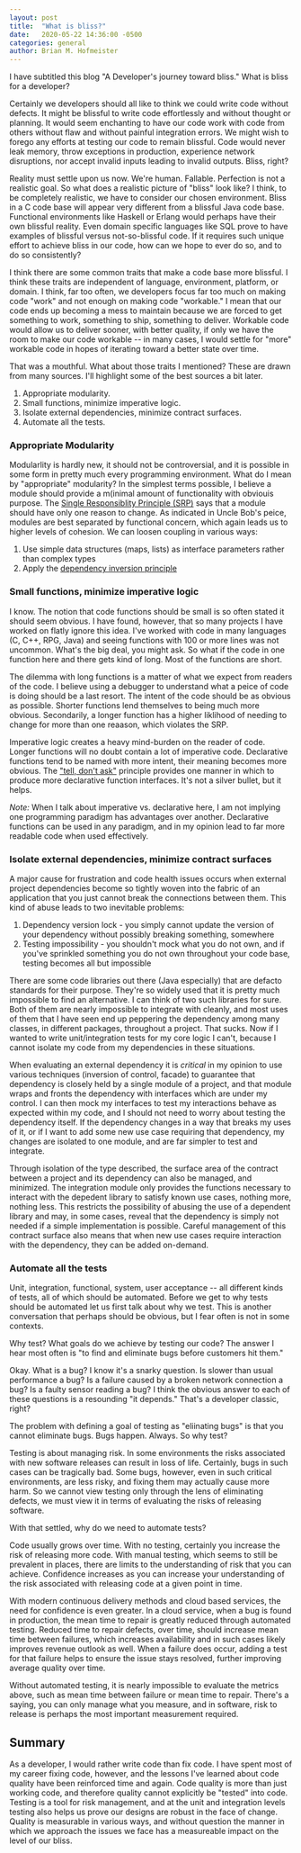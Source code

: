 ```yaml
---
layout: post
title:  "What is bliss?"
date:   2020-05-22 14:36:00 -0500
categories: general
author: Brian M. Hofmeister
---
```


I have subtitled this blog "A Developer's journey toward bliss." What is bliss for a developer?

Certainly we developers should all like to think we could write code without defects. It might be blissful to write code effortlessly and without thought or planning. It would seem enchanting to have our code work with code from others without flaw and without painful integration errors. We might wish to forego any efforts at testing our code to remain blissful. Code would never leak memory, throw exceptions in production, experience network disruptions, nor accept invalid inputs leading to invalid outputs. Bliss, right?

Reality must settle upon us now. We're human. Fallable. Perfection is not a realistic goal. So what does a realistic picture of "bliss" look like? I think, to be completely realistic, we have to consider our chosen environment. Bliss in a C code base will appear very different from a blissful Java code base. Functional environments like Haskell or Erlang would perhaps have their own blissful reality. Even domain specific languages like SQL prove to have examples of blissful versus not-so-blissful code. If it requires such unique effort to achieve bliss in our code, how can we hope to ever do so, and to do so consistently?

I think there are some common traits that make a code base more blissful. I think these traits are independent of language, environment, platform, or domain. I think, far too often, we developers focus far too much on making code "work" and not enough on making code "workable." I mean that our code ends up becoming a mess to maintain because we are forced to get something to work, something to ship, something to deliver. Workable code would allow us to deliver sooner, with better quality, if only we have the room to make our code workable -- in many cases, I would settle for "more" workable code in hopes of iterating toward a better state over time.

That was a mouthful. What about those traits I mentioned?  These are drawn from many sources. I'll highlight some of the best sources a bit later.

1. Appropriate modularity.
2. Small functions, minimize imperative logic.
3. Isolate external dependencies, minimize contract surfaces.
4. Automate all the tests.

### Appropriate Modularity

Modularlity is hardly new, it should not be controversial, and it is possible in some form in pretty much every programming environment. What do I mean by "appropriate" modularity? In the simplest terms possible, I believe a module should provide a m(inimal amount of functionality with obviouis purpose. The [Single Responsiblity Principle (SRP)](https://blog.cleancoder.com/uncle-bob/2014/05/08/SingleReponsibilityPrinciple.html) says that a module should have only one reason to change. As indicated in Uncle Bob's peice, modules are best separated by functional concern, which again leads us to higher levels of cohesion. We can loosen coupling in various ways:

1. Use simple data structures (maps, lists) as interface parameters rather than complex types
2. Apply the [dependency inversion principle](https://deviq.com/dependency-inversion-principle/)

### Small functions, minimize imperative logic

I know. The notion that code functions should be small is so often stated it should seem obvious. I have found, however, that so many projects I have worked on flatly ignore this idea. I've worked with code in many languages (C, C++, RPG, Java) and seeing functions with 100 or more lines was not uncommon. What's the big deal, you might ask. So what if the code in one function here and there gets kind of long. Most of the functions are short.

The dilemma with long functions is a matter of what we expect from readers of the code. I believe using a debugger to understand what a peice of code is doing should be a last resort. The intent of the code should be as obvious as possible. Shorter functions lend themselves to being much more obvious. Secondarily, a longer function has a higher liklihood of needing to change for more than one reaason, which violates the SRP.

Imperative logic creates a heavy mind-burden on the reader of code. Longer functions will no doubt contain a lot of imperative code. Declarative functions tend to be named with more intent, their meaning becomes more obvious. The ["tell, don't ask"](https://martinfowler.com/bliki/TellDontAsk.html) principle provides one manner in which to produce more declarative function interfaces. It's not a silver bullet, but it helps.

_Note:_ When I talk about imperative vs. declarative here, I am not implying one programming paradigm has advantages over another. Declarative functions can be used in any paradigm, and in my opinion lead to far more readable code when used effectively.


### Isolate external dependencies, minimize contract surfaces

A major cause for frustration and code health issues occurs when external project dependencies become so tightly woven into the fabric of an application that you just cannot break the connections between them.  This kind of abuse leads to two inevitable problems:

1. Dependency version lock - you simply cannot update the version of your dependency without possibly breaking something, somewhere
2. Testing impossibility - you shouldn't mock what you do not own, and if you've sprinkled something you do not own throughout your code base, testing becomes all but impossible

There are some code libraries out there (Java especially) that are defacto standards for their purpose. They're so widely used that it is pretty much impossible to find an alternative. I can think of two such libraries for sure. Both of them are nearly impossible to integrate with cleanly, and most uses of them that I have seen end up peppering the dependency among many classes, in different packages, throughout a project. That sucks. Now if I wanted to write unit/integration tests for my core logic I can't, because I cannot isolate my code from my dependencies in these situations.

When evaluating an external dependency it is *critical* in my opinion to use various techniques (inversion of control, facade) to guarantee that dependency is closely held by a single module of a project, and that module wraps and fronts the dependency with interfaces which are under my control. I can then mock my interfaces to test my interactions behave as expected within my code, and I should not need to worry about testing the dependency itself. If the dependency changes in a way that breaks my uses of it, or if I want to add some new use case requiring that dependency, my changes are isolated to one module, and are far simpler to test and integrate.

Through isolation of the type described, the surface area of the contract between a project and its dependency can also be managed, and minimized. The integration module only provides the functions necessary to interact with the depedent library to satisfy known use cases, nothing more, nothing less. This restricts the possibility of abusing the use of a dependent library and may, in some cases, reveal that the dependency is simply not needed if a simple implementation is possible.  Careful management of this contract surface also means that when new use cases require interaction with the dependency, they can be added on-demand.

### Automate all the tests

Unit, integration, functional, system, user acceptance -- all different kinds of tests, all of which should be automated. Before we get to why tests should be automated let us first talk about why we test. This is another conversation that perhaps should be obvious, but I fear often is not in some contexts.

Why test? What goals do we achieve by testing our code? The answer I hear most often is "to find and eliminate bugs before customers hit them."

Okay. What is a bug? I know it's a snarky question. Is slower than usual performance a bug? Is a failure caused by a broken network connection a bug? Is a faulty sensor reading a bug? I think the obvious answer to each of these questions is a resounding "it depends." That's a developer classic, right?

The problem with defining a goal of testing as "eliinating bugs" is that you cannot eliminate bugs. Bugs happen. Always. So why test?

Testing is about managing risk. In some environments the risks associated with new software releases can result in loss of life. Certainly, bugs in such cases can be tragically bad. Some bugs, however, even in such critical environments, are less risky, and fixing them may actually cause more harm. So we cannot view testing only through the lens of eliminating defects, we must view it in terms of evaluating the risks of releasing software.

With that settled, why do we need to automate tests?

Code usually grows over time. With no testing, certainly you increase the risk of releasing more code. With manual testing, which seems to still be prevalent in places, there are limits to the understanding of risk that you can achieve. Confidence increases as you can increase your understanding of the risk associated with releasing code at a given point in time. 

With modern continuous delivery methods and cloud based services, the need for confidence is even greater. In a cloud service, when a bug is found in production, the mean time to repair is greatly reduced through automated testing. Reduced time to repair defects, over time, should increase mean time between failures, which increases availability and in such cases likely improves revenue outlook as well. When a failure does occur, adding a test for that failure helps to ensure the issue stays resolved, further improving average quality over time.

Without automated testing, it is nearly impossible to evaluate the metrics above, such as mean time between failure or mean time to repair. There's a saying, you can only manage what you measure, and in software, risk to release is perhaps the most important measurement required.

## Summary

As a developer, I would rather write code than fix code. I have spent most of my career fixing code, however, and the lessons I've learned about code quality have been reinforced time and again. Code quality is more than just working code, and therefore quality cannot explicitly be "tested" into code. Testing is a tool for risk management, and at the unit and integration levels testing also helps us prove our designs are robust in the face of change. Quality is measurable in various ways, and without question the manner in which we approach the issues we face has a measureable impact on the level of our bliss.